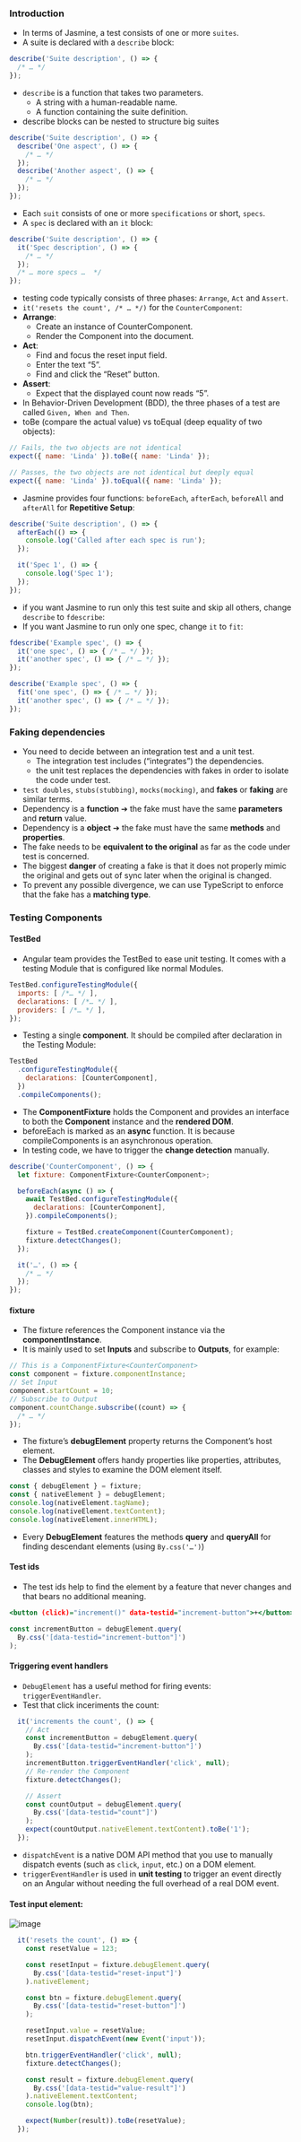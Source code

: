 ### Introduction
- In terms of Jasmine, a test consists of one or more `suites`.
- A suite is declared with a `describe` block:
```JavaScript
describe('Suite description', () => {
  /* … */
});
```
- `describe` is a function that takes two parameters.
  - A string with a human-readable name.
  - A function containing the suite definition.
- describe blocks can be nested to structure big suites
```JavaScript
describe('Suite description', () => {
  describe('One aspect', () => {
    /* … */
  });
  describe('Another aspect', () => {
    /* … */
  });
});
```
- Each `suit` consists of one or more `specifications` or short, `specs`.
- A `spec` is declared with an `it` block:
```JavaScript
describe('Suite description', () => {
  it('Spec description', () => {
    /* … */
  });
  /* … more specs …  */
});
```
- testing code typically consists of three phases: `Arrange`, `Act` and `Assert`.
- `it('resets the count', /* … */)` for the `CounterComponent`:
- **Arrange**:
  - Create an instance of CounterComponent.
  - Render the Component into the document.
- **Act**:
  - Find and focus the reset input field.
  - Enter the text “5”.
  - Find and click the “Reset” button.
- **Assert**:
  - Expect that the displayed count now reads “5”.
- In Behavior-Driven Development (BDD), the three phases of a test are called `Given, When and Then`.
- toBe (compare the actual value) vs toEqual (deep equality of two objects):
```JavaScript
// Fails, the two objects are not identical
expect({ name: 'Linda' }).toBe({ name: 'Linda' });

// Passes, the two objects are not identical but deeply equal
expect({ name: 'Linda' }).toEqual({ name: 'Linda' });
```
- Jasmine provides four functions: `beforeEach`, `afterEach`, `beforeAll` and `afterAll` for **Repetitive Setup**:
```JavaScript
describe('Suite description', () => {
  afterEach(() => {
    console.log('Called after each spec is run');
  });

  it('Spec 1', () => {
    console.log('Spec 1');
  });
});
```
- if you want Jasmine to run only this test suite and skip all others, change `describe` to `fdescribe`:
- If you want Jasmine to run only one spec, change `it` to `fit`:
```JavaScript
fdescribe('Example spec', () => {
  it('one spec', () => { /* … */ });
  it('another spec', () => { /* … */ });
});
```
```JavaScript
describe('Example spec', () => {
  fit('one spec', () => { /* … */ });
  it('another spec', () => { /* … */ });
});
```
### Faking dependencies
- You need to decide between an integration test and a unit test.
  - The integration test includes (“integrates”) the dependencies.
  - the unit test replaces the dependencies with fakes in order to isolate the code under test.
- `test doubles`, `stubs(stubbing)`, `mocks(mocking)`, and **fakes** or **faking** are similar terms.
- Dependency is a **function** ➔ the fake must have the same **parameters** and **return** value.
- Dependency is a **object** ➔ the fake must have the same **methods** and **properties**.
- The fake needs to be **equivalent to the original** as far as the code under test is concerned.
- The biggest **danger** of creating a fake is that it does not properly mimic the original and gets out of sync later when the original is changed.
- To prevent any possible divergence, we can use TypeScript to enforce that the fake has a **matching type**.
### Testing Components
#### TestBed
- Angular team provides the TestBed to ease unit testing. It comes with a testing Module that is configured like normal Modules.
```JavaScript
TestBed.configureTestingModule({
  imports: [ /*… */ ],
  declarations: [ /*… */ ],
  providers: [ /*… */ ],
});
```
- Testing a single **component**. It should be compiled after declaration in the Testing Module:
```JavaScript
TestBed
  .configureTestingModule({
    declarations: [CounterComponent],
  })
  .compileComponents();
```
- The **ComponentFixture** holds the Component and provides an interface to both the **Component** instance and the **rendered DOM**.
- beforeEach is marked as an **async** function. It is because compileComponents is an asynchronous operation.
- In testing code, we have to trigger the **change detection** manually.
```JavaScript
describe('CounterComponent', () => {
  let fixture: ComponentFixture<CounterComponent>;

  beforeEach(async () => {
    await TestBed.configureTestingModule({
      declarations: [CounterComponent],
    }).compileComponents();

    fixture = TestBed.createComponent(CounterComponent);
    fixture.detectChanges();
  });

  it('…', () => {
    /* … */
  });
});
```
#### fixture
- The fixture references the Component instance via the **componentInstance**.
- It is mainly used to set **Inputs** and subscribe to **Outputs**, for example:
```JavaScript
// This is a ComponentFixture<CounterComponent>
const component = fixture.componentInstance;
// Set Input
component.startCount = 10;
// Subscribe to Output
component.countChange.subscribe((count) => {
  /* … */
});
```
- The fixture’s **debugElement** property returns the Component’s host element.
- The **DebugElement** offers handy properties like properties, attributes, classes and styles to examine the DOM element itself.
```JavaScript
const { debugElement } = fixture;
const { nativeElement } = debugElement;
console.log(nativeElement.tagName);
console.log(nativeElement.textContent);
console.log(nativeElement.innerHTML);
```
- Every **DebugElement** features the methods **query** and **queryAll** for finding descendant elements (using `By.css('…')`)
#### Test ids
- The test ids help to find the element by a feature that never changes and that bears no additional meaning.
```htm
<button (click)="increment()" data-testid="increment-button">+</button>
```
```JavaScript
const incrementButton = debugElement.query(
  By.css('[data-testid="increment-button"]')
);
```
#### Triggering event handlers
- `DebugElement` has a useful method for firing events: `triggerEventHandler`.
- Test that click inceriments the count:
```JavaScript
  it('increments the count', () => {
    // Act
    const incrementButton = debugElement.query(
      By.css('[data-testid="increment-button"]')
    );
    incrementButton.triggerEventHandler('click', null);
    // Re-render the Component
    fixture.detectChanges();

    // Assert
    const countOutput = debugElement.query(
      By.css('[data-testid="count"]')
    );
    expect(countOutput.nativeElement.textContent).toBe('1');
  });
```
- `dispatchEvent` is a native DOM API method that you use to manually dispatch events (such as `click`, `input`, etc.) on a DOM element.
- `triggerEventHandler` is used in **unit testing** to trigger an event directly on an Angular without needing the full overhead of a real DOM event.
#### Test input element:
![image](https://github.com/user-attachments/assets/7cb8ac09-8fec-4d5c-b803-e2e34e6a2f35)
```JavaScript
  it('resets the count', () => {
    const resetValue = 123;

    const resetInput = fixture.debugElement.query(
      By.css('[data-testid="reset-input"]')
    ).nativeElement;

    const btn = fixture.debugElement.query(
      By.css('[data-testid="reset-button"]')
    );

    resetInput.value = resetValue;
    resetInput.dispatchEvent(new Event('input'));

    btn.triggerEventHandler('click', null);
    fixture.detectChanges();

    const result = fixture.debugElement.query(
      By.css('[data-testid="value-result"]')
    ).nativeElement.textContent;
    console.log(btn);

    expect(Number(result)).toBe(resetValue);
  });
```
